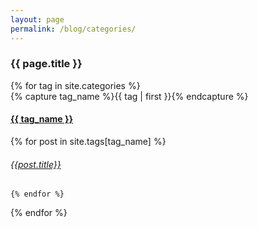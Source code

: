 ```yaml
---
layout: page
permalink: /blog/categories/
---
```

 

<h3>  {{ page.title }} </h3>

<div id="categories">
{% for tag in site.categories %}
  <div class="category-box" >
    {% capture tag_name %}{{ tag | first }}{% endcapture %}
    <div id="#{{ tag_name | slugize }}"></div>
    <h4 class="tag-head"><a href="{{ site.baseurl }}/blog/categories/{{ tag_name }}">{{ tag_name }}</a></h4>
    <a name="{{ tag_name | slugize }}"></a>
     {% for post in site.tags[tag_name] %}
    <article class="center">
      <h6 ><a href="{{ site.baseurl }}{{ post.url }}">{{post.title}}</a></h6>
    </article>


    {% endfor %}
    
  </div>
{% endfor %}
</div>


